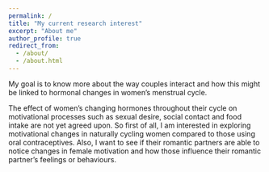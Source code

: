 ```yaml
---
permalink: /
title: "My current research interest"
excerpt: "About me"
author_profile: true
redirect_from: 
  - /about/
  - /about.html
---
```


My goal is to know more about the way couples interact and how this might be linked to hormonal changes in women’s menstrual cycle.

The effect of women’s changing hormones throughout their cycle on motivational processes such as sexual desire, social contact and food intake are not yet agreed upon. So first of all, I am interested in exploring motivational changes in naturally cycling women compared to those using oral contraceptives. Also, I want to see if their romantic partners are able to notice changes in female motivation and how those influence their romantic partner’s feelings or behaviours.


